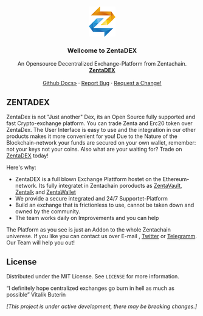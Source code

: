<!--
*** Hey, Welcome to ZentaChains DEX, short ZentaDex. I hope you like it :)
-->



<!-- Zenta LOGO -->
<br />
<p align="center">
  <a href="zentachain.com">
    <img src="logo.png" alt="Logo" width="70" height="80">
  </a>

  <h3 align="center">Wellcome to ZentaDEX</h3>

  <p align="center">
   An Opensource Decentralized Exchange-Platform from Zentachain.
    <br />
    <a href="https://github.com/ZentaChain/Zentadex/tree/master/dex"><strong>ZentaDEX</strong></a>
    <br />
    <br />
    <a href="https://github.com/ZentaChain/Zentadex/tree/master/dex">Github Docs»</a>
    ·
    <a href="https://github.com/ZentaChain/Zentadex/tree/master/dex">Report Bug</a>
    ·
    <a href="https://github.com/ZentaChain/Zentadex/tree/master/dex">Request a Change!</a>
  </p>
</p>



<!-- ABOUT ZENTADEX -->
## ZENTADEX
ZentaDex is not "Just another" Dex, its an Open Source fully supported and fast Crypto-exchange platform. You can trade Zenta and Erc20 token over ZentaDex. The User Interface is easy to use and the integration in our other products makes it more convenient for you! Due to the Nature of the Blockchain-network your funds are secured on your own wallet, remember: not your keys not your coins. Also what are your waiting for? Trade on [ZentaDEX](http:///) today!


Here's why:
* ZentaDEX is a full blown Exchange Plattform hostet on the Ethereum-network. Its fully integratet in Zentachain poroducts  as [ZentaVault](), [Zentalk](http://www.zentalk.chat/) and [ZentaWallet]()
* We provide a secure integrated and 24/7 Supportet-Platform 
* Build an exchange that is frictionless to use, cannot be taken down and owned by the community.
* The team works daily on Improvements and you can help

The Platform as you see is just an Addon to the whole Zentachain univerese. If you like you can contact us over E-mail , [Twitter](https://twitter.com/zentachain) or [Telegramm](https://t.me/ZentachainOfficialChat). Our Team will help you out!

<!-- LICENSE -->
## License

Distributed under the MIT License. See `LICENSE` for more information.

“I definitely hope centralized exchanges go burn in hell as much as possible” Vitalik Buterin

*[This project is under active development, there may be breaking changes.]*
